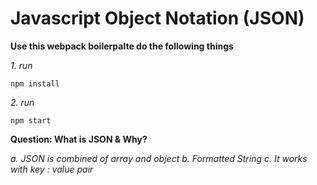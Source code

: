 # Javascript Object Notation (JSON)

**Use this webpack boilerpalte do the following things**

_1. run_

	npm install
_2. run_

	npm start

**Question: What is JSON & Why?**

_a. JSON is combined of array and object_
_b. Formatted String_
_c. It works with key : value pair_

